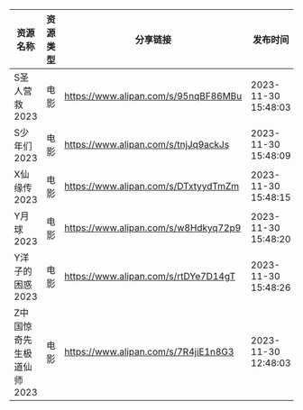 | 资源名称            | 资源类型 | 分享链接                                 | 发布时间                |
| --------------- | ---- | ------------------------------------ | ------------------- |
| S圣人营救2023       | 电影   | https://www.alipan.com/s/95nqBF86MBu | 2023-11-30 15:48:03 |
| S少年们2023        | 电影   | https://www.alipan.com/s/tnjJq9ackJs | 2023-11-30 15:48:09 |
| X仙缘传2023        | 电影   | https://www.alipan.com/s/DTxtyydTmZm | 2023-11-30 15:48:15 |
| Y月球2023         | 电影   | https://www.alipan.com/s/w8Hdkyq72p9 | 2023-11-30 15:48:20 |
| Y洋子的困惑2023      | 电影   | https://www.alipan.com/s/rtDYe7D14gT | 2023-11-30 15:48:26 |
| Z中国惊奇先生极道仙师2023 | 电影   | https://www.alipan.com/s/7R4jiE1n8G3 | 2023-11-30 12:48:03 |
